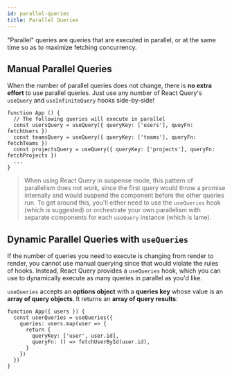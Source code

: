 ```yaml
---
id: parallel-queries
title: Parallel Queries
---
```


"Parallel" queries are queries that are executed in parallel, or at the same time so as to maximize fetching concurrency.

## Manual Parallel Queries

When the number of parallel queries does not change, there is **no extra effort** to use parallel queries. Just use any number of React Query's `useQuery` and `useInfiniteQuery` hooks side-by-side!

```tsx
function App () {
  // The following queries will execute in parallel
  const usersQuery = useQuery({ queryKey: ['users'], queyFn: fetchUsers })
  const teamsQuery = useQuery({ queryKey: ['teams'], queryFn: fetchTeams })
  const projectsQuery = useQuery({ queryKey: ['projects'], queryFn: fetchProjects })
  ...
}
```

> When using React Query in suspense mode, this pattern of parallelism does not work, since the first query would throw a promise internally and would suspend the component before the other queries run. To get around this, you'll either need to use the `useQueries` hook (which is suggested) or orchestrate your own parallelism with separate components for each `useQuery` instance (which is lame).

## Dynamic Parallel Queries with `useQueries`

If the number of queries you need to execute is changing from render to render, you cannot use manual querying since that would violate the rules of hooks. Instead, React Query provides a `useQueries` hook, which you can use to dynamically execute as many queries in parallel as you'd like.

`useQueries` accepts an **options object** with a **queries key** whose value is an **array of query objects**. It returns an **array of query results**:

```tsx
function App({ users }) {
  const userQueries = useQueries({
    queries: users.map(user => {
      return {
        queryKey: ['user', user.id],
        queryFn: () => fetchUserById(user.id),
      }
    })
  })
}
```
